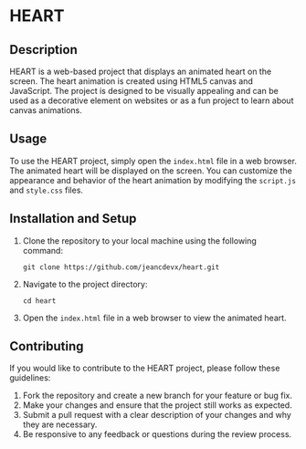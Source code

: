 # HEART

## Description
HEART is a web-based project that displays an animated heart on the screen. The heart animation is created using HTML5 canvas and JavaScript. The project is designed to be visually appealing and can be used as a decorative element on websites or as a fun project to learn about canvas animations.

## Usage
To use the HEART project, simply open the `index.html` file in a web browser. The animated heart will be displayed on the screen. You can customize the appearance and behavior of the heart animation by modifying the `script.js` and `style.css` files.

## Installation and Setup
1. Clone the repository to your local machine using the following command:
   ```
   git clone https://github.com/jeancdevx/heart.git
   ```
2. Navigate to the project directory:
   ```
   cd heart
   ```
3. Open the `index.html` file in a web browser to view the animated heart.

## Contributing
If you would like to contribute to the HEART project, please follow these guidelines:
1. Fork the repository and create a new branch for your feature or bug fix.
2. Make your changes and ensure that the project still works as expected.
3. Submit a pull request with a clear description of your changes and why they are necessary.
4. Be responsive to any feedback or questions during the review process.
